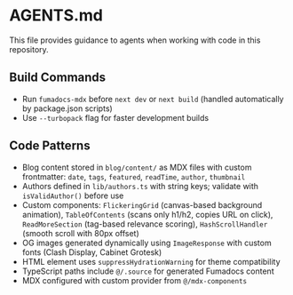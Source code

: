# AGENTS.md

This file provides guidance to agents when working with code in this repository.

## Build Commands
- Run `fumadocs-mdx` before `next dev` or `next build` (handled automatically by package.json scripts)
- Use `--turbopack` flag for faster development builds

## Code Patterns
- Blog content stored in `blog/content/` as MDX files with custom frontmatter: `date`, `tags`, `featured`, `readTime`, `author`, `thumbnail`
- Authors defined in `lib/authors.ts` with string keys; validate with `isValidAuthor()` before use
- Custom components: `FlickeringGrid` (canvas-based background animation), `TableOfContents` (scans only h1/h2, copies URL on click), `ReadMoreSection` (tag-based relevance scoring), `HashScrollHandler` (smooth scroll with 80px offset)
- OG images generated dynamically using `ImageResponse` with custom fonts (Clash Display, Cabinet Grotesk)
- HTML element uses `suppressHydrationWarning` for theme compatibility
- TypeScript paths include `@/.source` for generated Fumadocs content
- MDX configured with custom provider from `@/mdx-components`